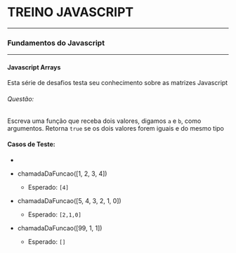 # TREINO JAVASCRIPT #
---
### Fundamentos do Javascript ###
---
#### Javascript Arrays
Esta série de desafios testa seu conhecimento sobre as matrizes Javascript
###### Questão:
Escreva uma função que receba dois valores, digamos `a` e `b`, como argumentos. Retorna `true` se os dois valores forem iguais e do mesmo tipo
#### Casos de Teste:
- 

- chamadaDaFuncao([1, 2, 3, 4])
    - Esperado: `[4]`

- chamadaDaFuncao([5, 4, 3, 2, 1, 0])
    - Esperado: `[2,1,0]`
    
- chamadaDaFuncao([99, 1, 1])
    - Esperado: `[]`